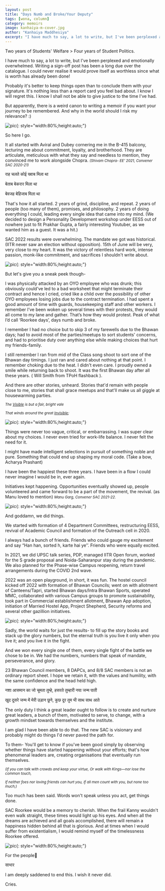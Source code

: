 ```yaml
---
layout: post
title: "Days Numb and Broke/Your Deputy"
tags: [wona, column]
category: memoirs
image: kanhaiya-m-cover.jpg
author: "Kanhaiya Maddhesiya"
excerpt: "I have much to say, a lot to write, but I've been perplexed and emotionally overwhelmed. Writing a sign-off post has been a long due over the catalogue."
---
```


Two years of Students' Welfare > Four years of Student Politics.

I have much to say, a lot to write, but I've been perplexed and emotionally overwhelmed. Writing a sign-off post has been a long due over the catalogue. I could never realise it would prove itself as worthless since what is worth has already been done! 

Probably it's better to keep things open than to conclude them with your signature. It's nothing less than a report card you feel bad about. I know I will regret this. I know I shall not be able to give justice to the time I've had.

But apparently, there is a weird canon to writing a memoir if you want your journey to be remembered. And why in the world should I risk my relevance? :)

![pic](/images/posts/kanhaiya-m-01.jpg){: style="width:80%;height:auto;"}

So here I go.

It all started with Aviral and Dubey cornering me in the B-415 balcony, lecturing me about commitment, loyalty, and brotherhood. They are articulate, meticulous with what they say and needless to mention, they convinced me to work alongside Chopra. <small>_(Shivam Chopra- EE’ 2021, Convener SAC 2020-21)_</small>

राह चलते कोई ख्वाब मिला था

बेताब बेकरार मिला था

बेवजह बेहिजाब मिला था

That's how it all started. 2 years of grind, discipline, and repeat. 2 years of people (too many of them), promises, and philosophy. 2 years of doing everything I could, leading every single idea that came into my mind. (We decided to design a Personality Development workshop under EESS out of nowhere just to fit Prakhar Gupta, a fairly interesting Youtuber, as we wanted him as a guest. It was a hit.)

SAC 2022 results were overwhelming. The mandate we got was historical. (IITR never saw an election without opposition). 15th of June will be very, very close to my heart. It was the victory of relentless hard work, intense passion, monk-like commitment, and sacrifices I shouldn't write about.

![pic](/images/posts/kanhaiya-m-02.jpg){: style="width:80%;height:auto;"}

But let's give you a sneak peek though-

I was physically attacked by an OYO employee who was drunk; this obviously could’ve led to a bad worksheet that might terminate their contract and hence I cried, cried like a child over the possibility of other OYO employees losing jobs due to the contract termination. I had spent a good amount of time with guards, housekeeping staff and other workers. I remember I’ve been woken up several times with their protests, they would all come to my lane and gather. That’s how they would protest. Peak of what I’d call ‘Roorkee days’, days numb and broke. 

I remember I had no choice but to skip 3 of my farewells due to the Bhawan days; had to avoid most of the parties/meetups to sort students' concerns, and had to prioritise duty over anything else while making choices that hurt my friends-family.

I still remember I ran from mid of the Class song shoot to sort one of the Bhawan day timings. I just ran and cared about nothing at that point. I remember choking due to the heat. I didn't even care. I proudly owned a smile while returning back to shoot. It was the first Bhawan day after all these years. ( Will Smith from TPoH flashback ).

And there are other stories, unheard. Stories that'd remain with people close to me, stories that shall grace meetups and that'll make us all giggle at housewarming parties.

<small>_The [Visible](https://internetpoem.com/poems/visible/) is but a fair, bright vale_</small>

<small>_That winds around the great [Invisible](https://internetpoem.com/poems/invisible/);_ </small>

![pic](/images/posts/kanhaiya-m-03.jpg){: style="width:80%;height:auto;"}

Things were never too vague, critical, or embarrassing. I was super clear about my choices. I never even tried for work-life balance. I never felt the need for it. 

I might have made intelligent selections in pursuit of something noble and pure. Something that could end up shaping my moral code. (Take a bow, Acharya Prashant)

I have been the happiest these three years. I have been in a flow I could never imagine I would be in, ever again.

Initiatives kept happening. Opportunities eventually showed up, people volunteered and came forward to be a part of the movement, the revival. (as Manu loved to mention) <small>_Manu Garg, Convener SAC 2021-22._</small>

![pic](/images/posts/kanhaiya-m-04.jpg){: style="width:80%;height:auto;"}

And goddamn, we did things.

We started with formation of 4 Department Committees, restructuring EESS, revival of Academic Council and formation of the Outreach cell in 2020.

I always had a bunch of friends. Friends who could gauge my excitement and say “Han han, sorted h, karte hai ye’’. Friends who were equally excited.

In 2021, we did UPSC talk series, PDP, managed IITR Open forum, worked for the S grade proposal and Noida-Saharanpur stay during the pandemic. We also planned for the Phase-wise Campus reopening, return travel arrangements during the COVID 2nd wave.

2022 was an open playground, in short, it was fun. The hostel council kicked off 2022 with formation of Bhawan Councils; went on with allotment of Canteens/Tapri, started Bhawan days/Intra Bhawan Sports, operated MMC, collaborated with various Campus groups to promote sustainability, took part in Commercial establishment allotment, Bhawan App adoption, initiation of Married Hostel App, Project Shepherd, Security reforms and several other gazillion initiatives. 

![pic](/images/posts/kanhaiya-m-05.jpg){: style="width:80%;height:auto;"}

Sadly, the world waits for just the results- to fill up the story books and stack up the glory numbers, but the eternal truth is you live it only when you live it; and you live it in the fight.

And we won every single one of them, every single fight of the battle we chose to be in. We had the numbers, numbers that speak of mandate, perseverance, and glory.

23 Bhawan Council members, 8 DAPCs, and 8/8 SAC members is not an ordinary report sheet. I hope we retain it, with the values and humility, with the same confidence and the head held high.

नशा आसमान का जो चूमता तुम्हे, हसरते तुम्हारी नया जन्म पाती

खुद दूसरे जन्म में मेरी उड़ान छूने, कुछ दूर तुम भी साथ साथ आते

The only duty I think a great leader ought to follow is to create and nurture great leaders, a bunch of them, motivated to serve, to change, with a growth mindset towards themselves and the institute.

I am glad I have been able to do that. The new SAC is visionary and probably might do things I'd never paved the path for.

To them- You'll get to know if you've been good simply by observing whether things have started happening without your efforts; that's how phenomenal leaders are, creating organisations that eventually run themselves.

<small>_(If you can talk with crowds and keep your virtue, Or walk with Kings—nor lose the common touch,_</small>

<small>_If neither foes nor loving friends can hurt you, If all men count with you, but none too much;)_</small>

Too much has been said. Words won't speak unless you act, get things done. 

SAC Roorkee would be a memory to cherish. When the frail Kanny wouldn't even walk straight, these times would light up his eyes. And when all the dreams are achieved and all goals accomplished, there will remain a happiness hidden behind all that is glorious. And at times when I would suffer from existentialism, I would remind myself of the timelessness Roorkee offered.

![pic](/images/posts/kanhaiya-m-06.jpg){: style="width:80%;height:auto;"}

For the people🙏

साभार

I am deeply saddened to end this. I wish it never did. 

Cries.
